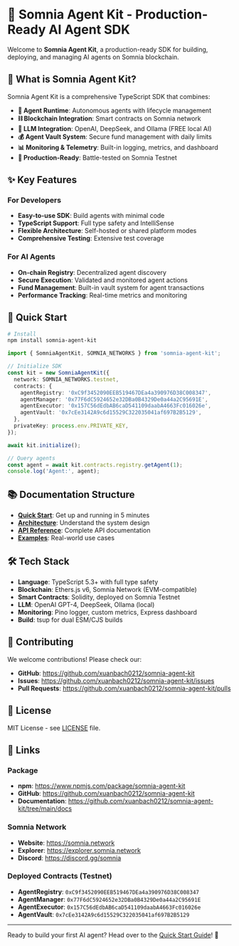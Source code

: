 # 🌙 Somnia Agent Kit - Production-Ready AI Agent SDK

Welcome to **Somnia Agent Kit**, a production-ready SDK for building, deploying, and managing AI agents on Somnia blockchain.

## 🎯 What is Somnia Agent Kit?

Somnia Agent Kit is a comprehensive TypeScript SDK that combines:
- **🤖 Agent Runtime**: Autonomous agents with lifecycle management
- **⛓️ Blockchain Integration**: Smart contracts on Somnia network
- **🧠 LLM Integration**: OpenAI, DeepSeek, and Ollama (FREE local AI)
- **💰 Agent Vault System**: Secure fund management with daily limits
- **📊 Monitoring & Telemetry**: Built-in logging, metrics, and dashboard
- **🔧 Production-Ready**: Battle-tested on Somnia Testnet

## ✨ Key Features

### For Developers
- **Easy-to-use SDK**: Build agents with minimal code
- **TypeScript Support**: Full type safety and IntelliSense
- **Flexible Architecture**: Self-hosted or shared platform modes
- **Comprehensive Testing**: Extensive test coverage

### For AI Agents
- **On-chain Registry**: Decentralized agent discovery
- **Secure Execution**: Validated and monitored agent actions
- **Fund Management**: Built-in vault system for agent transactions
- **Performance Tracking**: Real-time metrics and monitoring

## 🚀 Quick Start

```bash
# Install
npm install somnia-agent-kit
```

```typescript
import { SomniaAgentKit, SOMNIA_NETWORKS } from 'somnia-agent-kit';

// Initialize SDK
const kit = new SomniaAgentKit({
  network: SOMNIA_NETWORKS.testnet,
  contracts: {
    agentRegistry: '0xC9f3452090EEB519467DEa4a390976D38C008347',
    agentManager: '0x77F6dC5924652e32DBa0B4329De0a44a2C95691E',
    agentExecutor: '0x157C56dEdbAB6caD541109daabA4663Fc016026e',
    agentVault: '0x7cEe3142A9c6d15529C322035041af697B2B5129',
  },
  privateKey: process.env.PRIVATE_KEY,
});

await kit.initialize();

// Query agents
const agent = await kit.contracts.registry.getAgent(1);
console.log('Agent:', agent);
```

## 📚 Documentation Structure

- **[Quick Start](quickstart.md)**: Get up and running in 5 minutes
- **[Architecture](architecture.md)**: Understand the system design
- **[API Reference](../API_REFERENCE.md)**: Complete API documentation
- **[Examples](../examples/README.md)**: Real-world use cases

## 🛠️ Tech Stack

- **Language**: TypeScript 5.3+ with full type safety
- **Blockchain**: Ethers.js v6, Somnia Network (EVM-compatible)
- **Smart Contracts**: Solidity, deployed on Somnia Testnet
- **LLM**: OpenAI GPT-4, DeepSeek, Ollama (local)
- **Monitoring**: Pino logger, custom metrics, Express dashboard
- **Build**: tsup for dual ESM/CJS builds

## 🤝 Contributing

We welcome contributions! Please check our:
- **GitHub**: https://github.com/xuanbach0212/somnia-agent-kit
- **Issues**: https://github.com/xuanbach0212/somnia-agent-kit/issues
- **Pull Requests**: https://github.com/xuanbach0212/somnia-agent-kit/pulls

## 📄 License

MIT License - see [LICENSE](../LICENSE) file.

## 🔗 Links

### Package
- **npm**: https://www.npmjs.com/package/somnia-agent-kit
- **GitHub**: https://github.com/xuanbach0212/somnia-agent-kit
- **Documentation**: https://github.com/xuanbach0212/somnia-agent-kit/tree/main/docs

### Somnia Network
- **Website**: https://somnia.network
- **Explorer**: https://explorer.somnia.network
- **Discord**: https://discord.gg/somnia

### Deployed Contracts (Testnet)
- **AgentRegistry**: `0xC9f3452090EEB519467DEa4a390976D38C008347`
- **AgentManager**: `0x77F6dC5924652e32DBa0B4329De0a44a2C95691E`
- **AgentExecutor**: `0x157C56dEdbAB6caD541109daabA4663Fc016026e`
- **AgentVault**: `0x7cEe3142A9c6d15529C322035041af697B2B5129`

---

Ready to build your first AI agent? Head over to the [Quick Start Guide](quickstart.md)! 🚀

